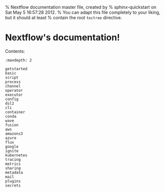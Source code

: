 % Nextflow documentation master file, created by
% sphinx-quickstart on Sat May  5 16:57:28 2012.
% You can adapt this file completely to your liking, but it should at least
% contain the root `toctree` directive.

# Nextflow's documentation!

Contents:

```{toctree}
:maxdepth: 2

getstarted
basic
script
process
channel
operator
executor
config
dsl2
cli
container
conda
wave
fusion
aws
amazons3
azure
flux
google
ignite
kubernetes
tracing
metrics
sharing
metadata
mail
plugins
secrets
```
